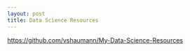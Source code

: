 ```yaml
---
layout: post
title: Data Science Resources
---
```


https://github.com/vshaumann/My-Data-Science-Resources
